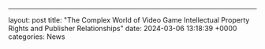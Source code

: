 ---
layout: post
title: "The Complex World of Video Game Intellectual Property Rights and Publisher Relationships"
date:   2024-03-06 13:18:39 +0000
categories: News
